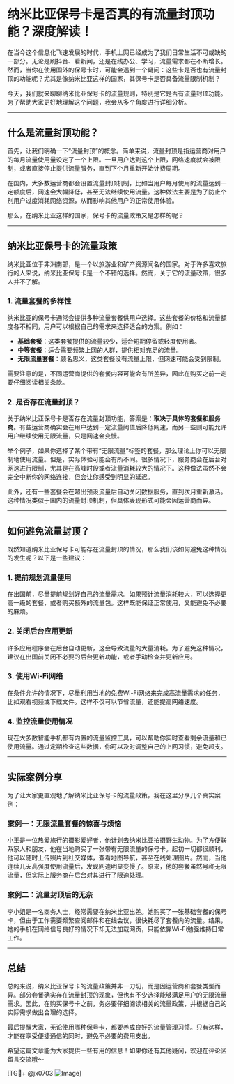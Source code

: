 # 纳米比亚保号卡是否真的有流量封顶功能？深度解读！

在当今这个信息化飞速发展的时代，手机上网已经成为了我们日常生活不可或缺的一部分。无论是刷抖音、看新闻，还是在线办公、学习，流量需求都在不断增长。然而，当你在使用国外的保号卡时，可能会遇到一个疑问：这些卡是否也有流量封顶的功能呢？尤其是像纳米比亚这样的国家，其保号卡是否具备流量限制机制？

今天，我们就来聊聊纳米比亚保号卡的流量规则，特别是它是否有流量封顶功能。为了帮助大家更好地理解这个问题，我会从多个角度进行详细分析。

---

## 什么是流量封顶功能？

首先，让我们明确一下“流量封顶”的概念。简单来说，流量封顶是指运营商对用户的每月流量使用量设定了一个上限。一旦用户达到这个上限，网络速度就会被限制，或者直接停止提供流量服务，直到下个月重新开始计费周期。

在国内，大多数运营商都会设置流量封顶机制，比如当用户每月使用的流量达到一定额度后，网速会大幅降低，甚至无法继续使用流量。这种做法主要是为了防止个别用户过度消耗网络资源，从而影响其他用户的正常使用体验。

那么，在纳米比亚这样的国家，保号卡的流量政策又是怎样的呢？

---

## 纳米比亚保号卡的流量政策

纳米比亚位于非洲南部，是一个以旅游业和矿产资源闻名的国家。对于许多喜欢旅行的人来说，纳米比亚保号卡是一个不错的选择。然而，关于它的流量政策，很多人并不了解。

### 1. 流量套餐的多样性

纳米比亚的保号卡通常会提供多种流量套餐供用户选择。这些套餐的价格和流量额度各不相同，用户可以根据自己的需求来选择适合的方案。例如：

- **基础套餐**：这类套餐提供的流量较少，适合短期停留或轻度使用者。
- **中等套餐**：适合需要频繁上网的人群，提供相对充足的流量。
- **无限流量套餐**：顾名思义，这类套餐没有流量上限，但网速可能会受到限制。

需要注意的是，不同运营商提供的套餐内容可能会有所差异，因此在购买之前一定要仔细阅读相关条款。

### 2. 是否存在流量封顶？

关于纳米比亚保号卡是否存在流量封顶功能，答案是：**取决于具体的套餐和服务商**。有些运营商确实会在用户达到一定流量阈值后降低网速，而另一些则可能允许用户继续使用无限流量，只是网速会变慢。

举个例子，如果你选择了某个带有“无限流量”标签的套餐，那么理论上你可以无限制地使用流量。但是，实际体验可能会有所不同。很多情况下，服务商会在后台对网速进行限制，尤其是在高峰时段或者流量消耗较大的情况下。这种做法虽然不会完全中断你的网络连接，但会让你感受到明显的延迟。

此外，还有一些套餐会在超出预设流量后自动关闭数据服务，直到次月重新激活。这种情况类似于国内的流量封顶机制，但具体表现形式可能会因运营商而异。

---

## 如何避免流量封顶？

既然知道纳米比亚保号卡可能存在流量封顶的情况，那么我们该如何避免这种情况的发生呢？以下是一些建议：

### 1. 提前规划流量使用

在出国前，尽量提前规划好自己的流量需求。如果预计流量消耗较大，可以选择更高一级的套餐，或者购买额外的流量包。这样既能保证正常使用，又能避免不必要的麻烦。

### 2. 关闭后台应用更新

许多应用程序会在后台自动更新，这会导致流量的大量消耗。为了避免这种情况，建议在出国前关闭不必要的后台更新功能，或者手动检查并更新应用。

### 3. 使用Wi-Fi网络

在条件允许的情况下，尽量利用当地的免费Wi-Fi网络来完成高流量需求的任务，比如观看视频或下载文件。这样不仅可以节省流量，还能提高网络速度。

### 4. 监控流量使用情况

现在大多数智能手机都有内置的流量监控工具，可以帮助你实时查看剩余流量和已使用流量。通过定期检查这些数据，你可以及时调整自己的上网习惯，避免超支。

---

## 实际案例分享

为了让大家更直观地了解纳米比亚保号卡的流量政策，我在这里分享几个真实案例：

### 案例一：无限流量套餐的惊喜与烦恼

小王是一位热爱旅行的摄影爱好者，他计划去纳米比亚拍摄野生动物。为了方便联系家人和朋友，他在当地购买了一张带有无限流量的保号卡。起初一切都很顺利，他可以随时上传照片到社交媒体，查看地图导航，甚至在线处理图片。然而，当他连续几天高强度使用流量后，发现网速明显变慢了。原来，他的套餐虽然号称无限流量，但实际上服务商在后台对其进行了限速处理。

### 案例二：流量封顶后的无奈

李小姐是一名商务人士，经常需要在纳米比亚出差。她购买了一张基础套餐的保号卡，但由于工作需要频繁查阅邮件和在线会议，很快耗尽了套餐内的流量。结果，她的手机在网络信号良好的情况下却无法加载网页，只能依靠Wi-Fi勉强维持日常工作。

---

## 总结

总的来说，纳米比亚保号卡的流量政策并非一刀切，而是因运营商和套餐类型而异。部分套餐确实存在流量封顶的现象，但也有不少选择能够满足用户的无限流量需求。因此，在购买保号卡之前，务必要仔细阅读相关的流量政策，并根据自己的实际需求做出合理的选择。

最后提醒大家，无论使用哪种保号卡，都要养成良好的流量管理习惯。只有这样，才能在享受便捷通信的同时，避免不必要的费用支出。

希望这篇文章能为大家提供一些有用的信息！如果你还有其他疑问，欢迎在评论区留言交流哦～ 

[TG💪+ @jx0703 ![Image](https://github.com/user-attachments/assets/dbca1d08-cadb-493c-b0ec-ad6f7a83f270)]